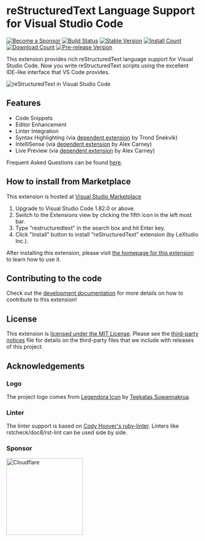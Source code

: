 # reStructuredText Language Support for Visual Studio Code

[![Become a Sponsor](https://img.shields.io/badge/Become%20a%20Sponsor-lextudio-orange.svg?style=for-readme)](https://github.com/sponsors/lextudio)
[![Build Status](https://img.shields.io/github/actions/workflow/status/vscode-restructuredtext/vscode-restructuredtext/node.js.yml?branch=master)](https://github.com/vscode-restructuredtext/vscode-restructuredtext/actions)
[![Stable Version](https://img.shields.io/visual-studio-marketplace/v/lextudio.restructuredtext.svg?label=stable&color=)](https://marketplace.visualstudio.com/items?itemName=lextudio.restructuredtext)
[![Install Count](https://img.shields.io/visual-studio-marketplace/i/lextudio.restructuredtext.svg)](https://marketplace.visualstudio.com/items?itemName=lextudio.restructuredtext)
[![Download Count](https://img.shields.io/visual-studio-marketplace/d/lextudio.restructuredtext.svg)](https://marketplace.visualstudio.com/items?itemName=lextudio.restructuredtext)
[![Pre-release Version](https://img.shields.io/visual-studio-marketplace/v/lextudio.restructuredtext.svg?include_prereleases&label=pre-release)](https://marketplace.visualstudio.com/items?itemName=lextudio.restructuredtext)

This extension provides rich reStructuredText language support for Visual Studio Code.
Now you write reStructuredText scripts using the excellent IDE-like interface
that VS Code provides.

![reStructuredText in Visual Studio Code](images/main.gif)

## Features

- Code Snippets
- Editor Enhancement
- Linter Integration
- Syntax Highlighting (via [dependent extension](https://marketplace.visualstudio.com/items?itemName=trond-snekvik.simple-rst) by Trond Snekvik)
- IntelliSense (via [dependent extension](https://marketplace.visualstudio.com/items?itemName=swyddfa.esbonio) by Alex Carney)
- Live Preview (via [dependent extension](https://marketplace.visualstudio.com/items?itemName=swyddfa.esbonio) by Alex Carney)

Frequent Asked Questions can be found [here](https://github.com/vscode-restructuredtext/vscode-restructuredtext/issues?q=is%3Aissue+label%3A%22faq+candidate%22+).

## How to install from Marketplace

This extension is hosted at [Visual Studio Marketplace](https://marketplace.visualstudio.com/items/lextudio.restructuredtext)

1. Upgrade to Visual Studio Code 1.82.0 or above.
1. Switch to the Extensions view by clicking the fifth icon in the left most bar.
1. Type "restructuredtext" in the search box and hit Enter key.
1. Click "Install" button to install "reStructuredText" extension (by LeXtudio Inc.).

After installing this extension, please visit [the homepage for this extension](https://docs.restructuredtext.net) to learn how to use it.

## Contributing to the code

Check out the [development documentation](https://docs.restructuredtext.net/articles/development.html) for more details
on how to contribute to this extension!

## License

This extension is [licensed under the MIT License](LICENSE.txt).  Please see the
[third-party notices](https://docs.restructuredtext.net/articles/thirdparties.html) file for details on the third-party
files that we include with releases of this project.

## Acknowledgements

### Logo

The project logo comes from [Legendora Icon](http://raindropmemory.deviantart.com/art/Legendora-Icon-Set-118999011) by [Teekatas Suwannakrua](http://raindropmemory.deviantart.com/).

### Linter

The linter support is based on [Cody Hoover's ruby-linter](https://marketplace.visualstudio.com/items?itemName=hoovercj.ruby-linter). Linters like rstcheck/doc8/rst-lint can be used side by side.

### Sponsor

<a href="https://www.cloudflare.com">
  <img src="https://cf-assets.www.cloudflare.com/slt3lc6tev37/7bIgGp4hk4SFO0o3SBbOKJ/b48185dcf20c579960afad879b25ea11/CF_logo_stacked_blktype.jpg" alt="Cloudflare" width="200"/>
</a>
